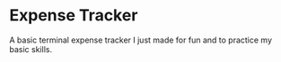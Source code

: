 # Expense Tracker

A basic terminal expense tracker I just made for fun and to practice my basic skills.
